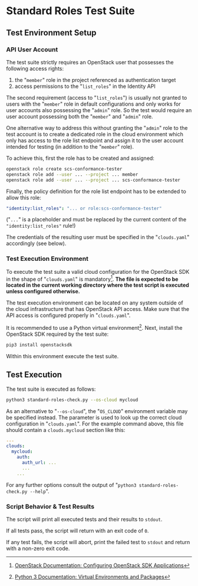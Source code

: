 # Standard Roles Test Suite

## Test Environment Setup

### API User Account

The test suite strictly requires an OpenStack user that possesses the following access rights:

1. the "`member`" role in the project referenced as authentication target
2. access permissions to the "`list_roles`" in the Identity API

The second requirement (access to "`list_roles`") is usually not granted to users with the "`member`" role in default configurations and only works for user accounts also possessing the "`admin`" role.
So the test would require an user account possessing both the "`member`" and "`admin`" role.

One alternative way to address this without granting the "`admin`" role to the test account is to create a dedicated role in the cloud environment which only has access to the role list endpoint and assign it to the user account intended for testing (in addition to the "`member`" role).

To achieve this, first the role has to be created and assigned:

```sh
openstack role create scs-conformance-tester
openstack role add --user ... --project ... member
openstack role add --user ... --project ... scs-conformance-tester
```

Finally, the policy definition for the role list endpoint has to be extended to allow this role:

```yaml
"identity:list_roles": "... or role:scs-conformance-tester"
```

("`...`" is a placeholder and must be replaced by the current content of the `"identity:list_roles"` rule!)

The credentials of the resulting user must be specified in the "`clouds.yaml`" accordingly (see below).

### Test Execution Environment

To execute the test suite a valid cloud configuration for the OpenStack SDK in the shape of "`clouds.yaml`" is mandatory[^1].
**The file is expected to be located in the current working directory where the test script is executed unless configured otherwise.**

[^1]: [OpenStack Documentation: Configuring OpenStack SDK Applications](https://docs.openstack.org/openstacksdk/latest/user/config/configuration.html)

The test execution environment can be located on any system outside of the cloud infrastructure that has OpenStack API access.
Make sure that the API access is configured properly in "`clouds.yaml`".

It is recommended to use a Python virtual environment[^2].
Next, install the OpenStack SDK required by the test suite:

```bash
pip3 install openstacksdk
```

Within this environment execute the test suite.

[^2]: [Python 3 Documentation: Virtual Environments and Packages](https://docs.python.org/3/tutorial/venv.html)

## Test Execution

The test suite is executed as follows:

```bash
python3 standard-roles-check.py --os-cloud mycloud
```

As an alternative to "`--os-cloud`", the "`OS_CLOUD`" environment variable may be specified instead.
The parameter is used to look up the correct cloud configuration in "`clouds.yaml`".
For the example command above, this file should contain a `clouds.mycloud` section like this:

```yaml
---
clouds:
  mycloud:
    auth:
      auth_url: ...
      ...
    ...
```

For any further options consult the output of "`python3 standard-roles-check.py --help`".

### Script Behavior & Test Results

The script will print all executed tests and their results to `stdout`.

If all tests pass, the script will return with an exit code of `0`.

If any test fails, the script will abort, print the failed test to `stdout` and return with a non-zero exit code.
